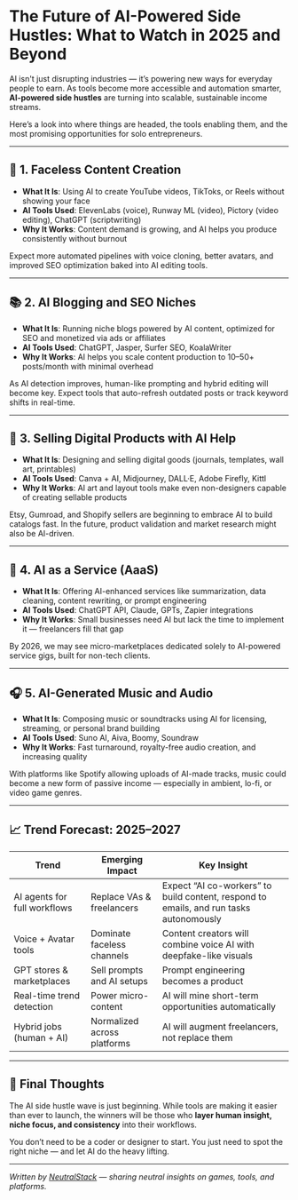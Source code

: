 # The Future of AI-Powered Side Hustles: What to Watch in 2025 and Beyond

AI isn't just disrupting industries — it’s powering new ways for everyday people to earn. As tools become more accessible and automation smarter, **AI-powered side hustles** are turning into scalable, sustainable income streams.

Here’s a look into where things are headed, the tools enabling them, and the most promising opportunities for solo entrepreneurs.

---

## 🤖 1. **Faceless Content Creation**
- **What It Is**: Using AI to create YouTube videos, TikToks, or Reels without showing your face
- **AI Tools Used**: ElevenLabs (voice), Runway ML (video), Pictory (video editing), ChatGPT (scriptwriting)
- **Why It Works**: Content demand is growing, and AI helps you produce consistently without burnout

Expect more automated pipelines with voice cloning, better avatars, and improved SEO optimization baked into AI editing tools.

---

## 📚 2. **AI Blogging and SEO Niches**
- **What It Is**: Running niche blogs powered by AI content, optimized for SEO and monetized via ads or affiliates
- **AI Tools Used**: ChatGPT, Jasper, Surfer SEO, KoalaWriter
- **Why It Works**: AI helps you scale content production to 10–50+ posts/month with minimal overhead

As AI detection improves, human-like prompting and hybrid editing will become key. Expect tools that auto-refresh outdated posts or track keyword shifts in real-time.

---

## 🎨 3. **Selling Digital Products with AI Help**
- **What It Is**: Designing and selling digital goods (journals, templates, wall art, printables)
- **AI Tools Used**: Canva + AI, Midjourney, DALL·E, Adobe Firefly, Kittl
- **Why It Works**: AI art and layout tools make even non-designers capable of creating sellable products

Etsy, Gumroad, and Shopify sellers are beginning to embrace AI to build catalogs fast. In the future, product validation and market research might also be AI-driven.

---

## 🧠 4. **AI as a Service (AaaS)**
- **What It Is**: Offering AI-enhanced services like summarization, data cleaning, content rewriting, or prompt engineering
- **AI Tools Used**: ChatGPT API, Claude, GPTs, Zapier integrations
- **Why It Works**: Small businesses need AI but lack the time to implement it — freelancers fill that gap

By 2026, we may see micro-marketplaces dedicated solely to AI-powered service gigs, built for non-tech clients.

---

## 🎧 5. **AI-Generated Music and Audio**
- **What It Is**: Composing music or soundtracks using AI for licensing, streaming, or personal brand building
- **AI Tools Used**: Suno AI, Aiva, Boomy, Soundraw
- **Why It Works**: Fast turnaround, royalty-free audio creation, and increasing quality

With platforms like Spotify allowing uploads of AI-made tracks, music could become a new form of passive income — especially in ambient, lo-fi, or video game genres.

---

## 📈 Trend Forecast: 2025–2027

| Trend                        | Emerging Impact              | Key Insight                             |
|-----------------------------|------------------------------|------------------------------------------|
| AI agents for full workflows| Replace VAs & freelancers    | Expect “AI co-workers” to build content, respond to emails, and run tasks autonomously |
| Voice + Avatar tools        | Dominate faceless channels   | Content creators will combine voice AI with deepfake-like visuals |
| GPT stores & marketplaces   | Sell prompts and AI setups   | Prompt engineering becomes a product     |
| Real-time trend detection   | Power micro-content          | AI will mine short-term opportunities automatically |
| Hybrid jobs (human + AI)    | Normalized across platforms  | AI will augment freelancers, not replace them |

---

## 🎯 Final Thoughts

The AI side hustle wave is just beginning. While tools are making it easier than ever to launch, the winners will be those who **layer human insight, niche focus, and consistency** into their workflows.

You don’t need to be a coder or designer to start. You just need to spot the right niche — and let AI do the heavy lifting.

---

*Written by [NeutralStack](https://github.com/neutralstack) — sharing neutral insights on games, tools, and platforms.*
